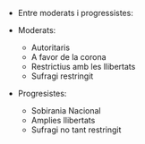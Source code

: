 - Entre moderats i progressistes:
- Moderats:
	- Autoritaris
	- A favor de la corona
	- Restrictius amb les llibertats
	- Sufragi restringit

- Progresistes:
	- Sobirania Nacional
	- Amplies llibertats
	- Sufragi no tant restringit
